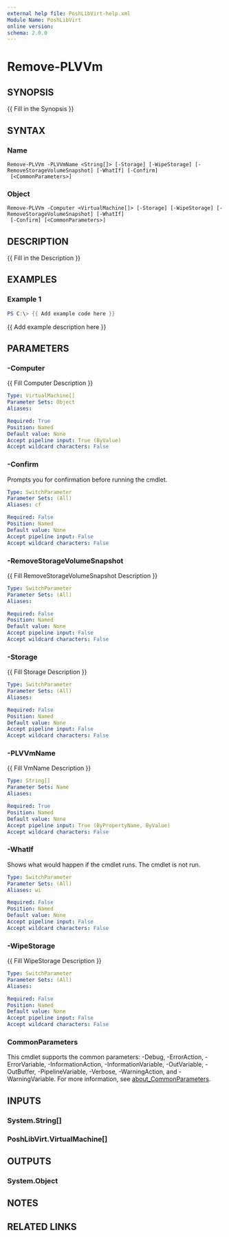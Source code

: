 ```yaml
---
external help file: PoshLibVirt-help.xml
Module Name: PoshLibVirt
online version:
schema: 2.0.0
---
```


# Remove-PLVVm

## SYNOPSIS
{{ Fill in the Synopsis }}

## SYNTAX

### Name
```
Remove-PLVVm -PLVVmName <String[]> [-Storage] [-WipeStorage] [-RemoveStorageVolumeSnapshot] [-WhatIf] [-Confirm]
 [<CommonParameters>]
```

### Object
```
Remove-PLVVm -Computer <VirtualMachine[]> [-Storage] [-WipeStorage] [-RemoveStorageVolumeSnapshot] [-WhatIf]
 [-Confirm] [<CommonParameters>]
```

## DESCRIPTION
{{ Fill in the Description }}

## EXAMPLES

### Example 1
```powershell
PS C:\> {{ Add example code here }}
```

{{ Add example description here }}

## PARAMETERS

### -Computer
{{ Fill Computer Description }}

```yaml
Type: VirtualMachine[]
Parameter Sets: Object
Aliases:

Required: True
Position: Named
Default value: None
Accept pipeline input: True (ByValue)
Accept wildcard characters: False
```

### -Confirm
Prompts you for confirmation before running the cmdlet.

```yaml
Type: SwitchParameter
Parameter Sets: (All)
Aliases: cf

Required: False
Position: Named
Default value: None
Accept pipeline input: False
Accept wildcard characters: False
```

### -RemoveStorageVolumeSnapshot
{{ Fill RemoveStorageVolumeSnapshot Description }}

```yaml
Type: SwitchParameter
Parameter Sets: (All)
Aliases:

Required: False
Position: Named
Default value: None
Accept pipeline input: False
Accept wildcard characters: False
```

### -Storage
{{ Fill Storage Description }}

```yaml
Type: SwitchParameter
Parameter Sets: (All)
Aliases:

Required: False
Position: Named
Default value: None
Accept pipeline input: False
Accept wildcard characters: False
```

### -PLVVmName
{{ Fill VmName Description }}

```yaml
Type: String[]
Parameter Sets: Name
Aliases:

Required: True
Position: Named
Default value: None
Accept pipeline input: True (ByPropertyName, ByValue)
Accept wildcard characters: False
```

### -WhatIf
Shows what would happen if the cmdlet runs.
The cmdlet is not run.

```yaml
Type: SwitchParameter
Parameter Sets: (All)
Aliases: wi

Required: False
Position: Named
Default value: None
Accept pipeline input: False
Accept wildcard characters: False
```

### -WipeStorage
{{ Fill WipeStorage Description }}

```yaml
Type: SwitchParameter
Parameter Sets: (All)
Aliases:

Required: False
Position: Named
Default value: None
Accept pipeline input: False
Accept wildcard characters: False
```

### CommonParameters
This cmdlet supports the common parameters: -Debug, -ErrorAction, -ErrorVariable, -InformationAction, -InformationVariable, -OutVariable, -OutBuffer, -PipelineVariable, -Verbose, -WarningAction, and -WarningVariable. For more information, see [about_CommonParameters](http://go.microsoft.com/fwlink/?LinkID=113216).

## INPUTS

### System.String[]
### PoshLibVirt.VirtualMachine[]
## OUTPUTS

### System.Object
## NOTES

## RELATED LINKS
